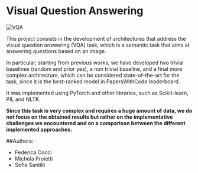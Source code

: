 # Visual Question Answering

![VQA](https://visualqa.org/static/img/vqa_examples.jpg)

This project consists in the development of architectures that address the visual question answering (VQA) task, which is a semantic task that aims at answering 
questions based on an image.

In particular, starting from previous works, we have developed two trivial baselines (random and prior yes), a non trivial baseline, and a final more complex 
architecture, which can be considered state-of-the-art for the task, since it is the best-ranked model in PapersWithCode leaderboard.

It was implemented using PyTorch and other libraries, such as Scikit-learn, PIL and NLTK.

**Since this task is very complex and requires a huge amount of data, we do not focus on the obtained results but rather on the implementative challenges we encountered and on a comparison between the different implemented approaches.**

##Authors:
* Federica Cocci
* Michela Proietti
* Sofia Santilli
